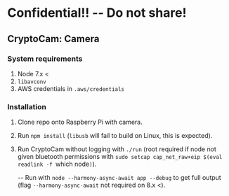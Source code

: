 # Confidential!! -- Do not share!
## CryptoCam: Camera

### System requirements

1. Node 7.x <
2. `libavconv`
3. AWS credentials in `.aws/credentials`

### Installation

1. Clone repo onto Raspberry Pi with camera.
2. Run `npm install` (`libusb` will fail to build on Linux, this is expected).
3. Run CryptoCam without logging with `./run` (root required if node not given bluetooth permissions with `sudo setcap cap_net_raw+eip $(eval readlink -f `which node`)`).

    -- Run with `node --harmony-async-await app --debug` to get full output (flag `--harmony-async-await` not required on 8.x <).